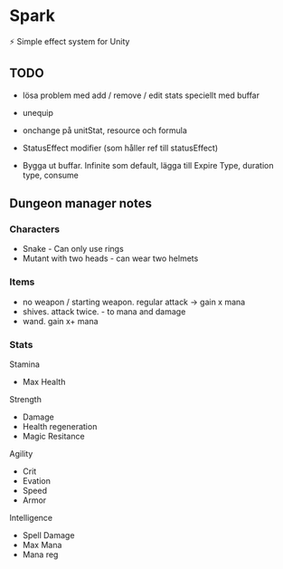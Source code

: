 # Spark
⚡️ Simple effect system for Unity

## TODO

* lösa problem med add / remove / edit stats speciellt med buffar
* unequip
* onchange på unitStat, resource och formula
* StatusEffect modifier (som håller ref till statusEffect)


* Bygga ut buffar. Infinite som default, lägga till Expire Type, duration type, consume


## Dungeon manager notes

### Characters
* Snake - Can only use rings
* Mutant with two heads - can wear two helmets

### Items
* no weapon / starting weapon. regular attack -> gain x mana
* shives. attack twice. - to mana and damage
* wand. gain x+ mana

### Stats

Stamina
- Max Health

Strength
- Damage
- Health regeneration
- Magic Resitance

Agility
- Crit
- Evation
- Speed
- Armor

Intelligence
- Spell Damage
- Max Mana
- Mana reg
